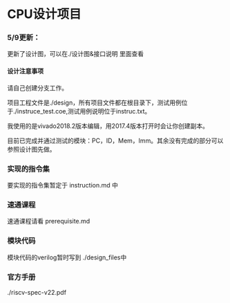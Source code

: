 # CPU设计项目

### 5/9更新：
更新了设计图，可以在./设计图&接口说明 里面查看

#### 设计注意事项

请自己创建分支工作。

项目工程文件是./design，所有项目文件都在根目录下，测试用例位于./instruce_test.coe,测试用例说明位于instruc.txt。

我使用的是vivado2018.2版本编辑，用2017.4版本打开时会让你创建副本。

目前已完成并通过测试的模块：PC，ID，Mem，Imm。其余没有完成的部分可以参照设计图先做。

### 实现的指令集
要实现的指令集暂定于 instruction.md 中

### 速通课程
速通课程请看 prerequisite.md

### 模块代码
模块代码的verilog暂时写到 ./design_files中

### 官方手册
./riscv-spec-v22.pdf
